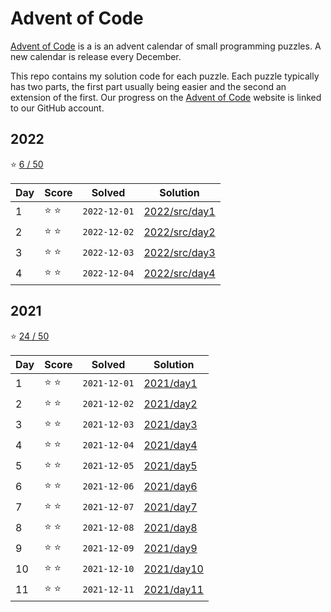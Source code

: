 # Advent of Code

[Advent of Code](https://adventofcode.com) is a is an advent calendar of small programming puzzles. A new calendar is release every December.

This repo contains my solution code for each puzzle. Each puzzle typically has two parts, the first part usually being
easier and the second an extension of the first. Our progress on the [Advent of Code](https://adventofcode.com) website
is linked to our GitHub account.

## 2022

:star: [6 / 50](https://adventofcode.com/2022)

| Day | Score         | Solved       | Solution                       |
| --- | ------------- | ------------ | ------------------------------ |
| 1   | :star: :star: | `2022-12-01` | [2022/src/day1](2022/src/day1) |
| 2   | :star: :star: | `2022-12-02` | [2022/src/day2](2022/src/day2) |
| 3   | :star: :star: | `2022-12-03` | [2022/src/day3](2022/src/day3) |
| 4   | :star: :star: | `2022-12-04` | [2022/src/day4](2022/src/day4) |

## 2021

:star: [24 / 50](https://adventofcode.com/2021)

| Day | Score         | Solved       | Solution                 |
| --- | ------------- | ------------ | ------------------------ |
| 1   | :star: :star: | `2021-12-01` | [2021/day1](2021/day1)   |
| 2   | :star: :star: | `2021-12-02` | [2021/day2](2021/day2)   |
| 3   | :star: :star: | `2021-12-03` | [2021/day3](2021/day3)   |
| 4   | :star: :star: | `2021-12-04` | [2021/day4](2021/day4)   |
| 5   | :star: :star: | `2021-12-05` | [2021/day5](2021/day5)   |
| 6   | :star: :star: | `2021-12-06` | [2021/day6](2021/day6)   |
| 7   | :star: :star: | `2021-12-07` | [2021/day7](2021/day7)   |
| 8   | :star: :star: | `2021-12-08` | [2021/day8](2021/day8)   |
| 9   | :star: :star: | `2021-12-09` | [2021/day9](2021/day9)   |
| 10  | :star: :star: | `2021-12-10` | [2021/day10](2021/day10) |
| 11  | :star: :star: | `2021-12-11` | [2021/day11](2021/day11) |
